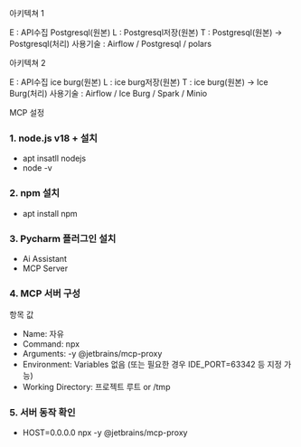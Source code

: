
아키텍쳐 1

E : API수집 Postgresql(원본)
L : Postgresql저장(원본)
T : Postgresql(원본) -> Postgresql(처리)
사용기술 : Airflow / Postgresql / polars

아키텍쳐 2

E : API수집 ice burg(원본)
L : ice burg저장(원본)
T : ice burg(원본) -> Ice Burg(처리)
사용기술 : Airflow / Ice Burg / Spark / Minio


MCP 설정
### 1. node.js v18 + 설치
- apt insatll nodejs
- node -v

### 2. npm 설치
- apt install npm 

### 3. Pycharm 플러그인 설치
- Ai Assistant
- MCP Server

### 4. MCP 서버 구성
항목	값
- Name: 자유
- Command: npx
- Arguments: -y @jetbrains/mcp-proxy
- Environment: Variables	없음 (또는 필요한 경우 IDE_PORT=63342 등 지정 가능)
- Working Directory: 프로젝트 루트 or /tmp

### 5. 서버 동작 확인
- HOST=0.0.0.0 npx -y @jetbrains/mcp-proxy
